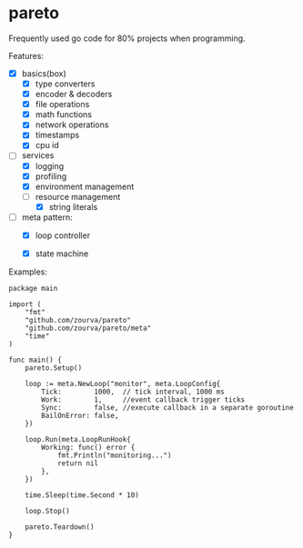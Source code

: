 # pareto
Frequently used go code for 80% projects when programming.

Features:
- [x] basics(box)
  - [x] type converters
  - [x] encoder & decoders
  - [x] file operations
  - [x] math functions
  - [x] network operations
  - [x] timestamps
  - [x] cpu id
- [ ] services
  - [x] logging
  - [x] profiling
  - [x] environment management
  - [ ] resource management
    - [x] string literals 
- [ ] meta pattern:
  - [x] loop controller 
  - [x] state machine


Examples:
```
package main

import (
	"fmt"
	"github.com/zourva/pareto"
	"github.com/zourva/pareto/meta"
	"time"
)

func main() {
	pareto.Setup()

	loop := meta.NewLoop("monitor", meta.LoopConfig{
		Tick:        1000,  // tick interval, 1000 ms
		Work:        1,     //event callback trigger ticks
		Sync:        false, //execute callback in a separate goroutine
		BailOnError: false,
	})

	loop.Run(meta.LoopRunHook{
		Working: func() error {
			fmt.Println("monitoring...")
			return nil
		},
	})

	time.Sleep(time.Second * 10)

	loop.Stop()

	pareto.Teardown()
}

```
